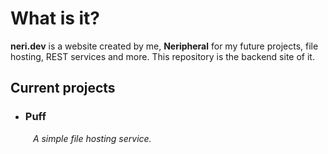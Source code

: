 # What is it?
**neri.dev** is a website created by me, **Neripheral** for my future projects, file hosting, REST services and more. This repository is the backend site of it.
## Current projects
- ### Puff
&emsp; &emsp; *A simple file hosting service.*